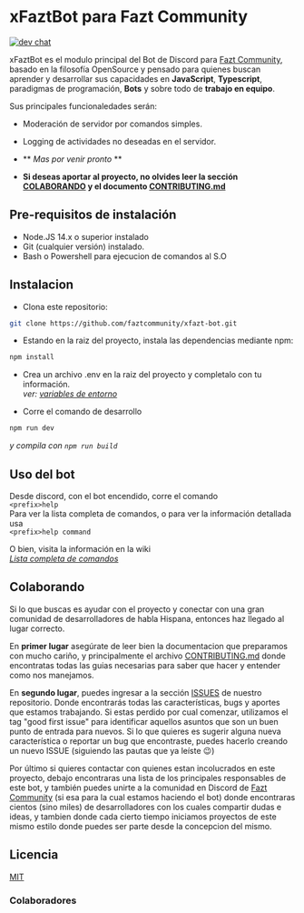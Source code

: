# xFaztBot para Fazt Community
[![dev chat](https://discordapp.com/api/guilds/466723723853037589/widget.png?style=shield)](https://discord.gg/mFUY4sT)

xFaztBot es el modulo principal del Bot de Discord para [Fazt Community](https://github.com/faztcommunity), basado en la filosofía OpenSource y pensado para quienes buscan aprender y desarrollar sus capacidades en **JavaScript**, **Typescript**, paradigmas de programación, **Bots** y sobre todo de **trabajo en equipo**.

Sus principales funcionaledades serán:
- Moderación de servidor por comandos simples.
- Logging de actividades no deseadas en el servidor.
- ** *Mas por venir pronto* **

- **Si deseas aportar al proyecto, no olvides leer la sección [COLABORANDO](#colaborando) y el documento [CONTRIBUTING.md](./CONTRIBUTING.md)**

## Pre-requisitos de instalación

- Node.JS 14.x o superior instalado
- Git (cualquier versión) instalado.
- Bash o Powershell para ejecucion de comandos al S.O

## Instalacion

- Clona este repositorio:

```bash
git clone https://github.com/faztcommunity/xfazt-bot.git
```
- Estando en la raiz del proyecto, instala las dependencias mediante npm:

```bash
npm install
```
- Crea un archivo .env en la raiz del proyecto y completalo con tu información.<br>
*ver: [variables de entorno](https://github.com/faztcommunity/xfazt-bot/blob/main/CONTRIBUTING.md#variables-de-entorno)*

* Corre el comando de desarrollo
```bash
npm run dev
```
*y compila con `npm run build`*

## Uso del bot
Desde discord, con el bot encendido, corre el comando <br>
`<prefix>help`<br>
Para ver la lista completa de comandos, o para ver la información detallada usa <br>
`<prefix>help command`

O bien, visita la información en la wiki<br>
*[Lista completa de comandos](#)*

## Colaborando
Si lo que buscas es ayudar con el proyecto y conectar con una gran comunidad de desarrolladores de habla Hispana, entonces haz llegado al lugar correcto.

En **primer lugar** asegúrate de leer bien la documentacion que preparamos con mucho cariño, y principalmente el archivo [CONTRIBUTING.md](./CONTRIBUTING.md) donde encontratas todas las guias necesarias para saber que hacer y entender como nos manejamos.

En **segundo lugar**, puedes ingresar a la sección [ISSUES](https://github.com/faztcommunity/xfazt-bot/issues) de nuestro repositorio. Donde encontrarás todas las características, bugs y aportes que estamos trabajando. Si estas perdido por cual comenzar, utilizamos el tag "good first issue" para identificar aquellos asuntos que son un buen punto de entrada para nuevos. Si lo que quieres es sugerir alguna nueva característica o reportar un bug que encontraste, puedes hacerlo creando un nuevo ISSUE (siguiendo las pautas que ya leíste :wink:)

Por último si quieres contactar con quienes estan incolucrados en este proyecto, debajo encontraras una lista de los principales responsables de este bot, y también puedes unirte a la comunidad en Discord de [Fazt Community](https://discord.gg/mFUY4sT) (si esa para la cual estamos haciendo el bot) donde encontraras cientos (sino miles) de desarrolladores con los cuales compartir dudas e ideas, y tambien donde cada cierto tiempo iniciamos proyectos de este mismo estilo donde puedes ser parte desde la concepcion del mismo.

## Licencia
[MIT](./LICENSE)

### Colaboradores

